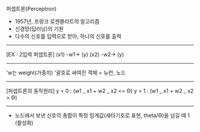 퍼셉트론(Perceptron)

- 1957년, 프랑크 로젠블라트의 알고리즘
- 신경망(딥러닝)의 기원
- 다수의 신호를 입력으로 받아, 하나의 신호를 출력

---

[EX : 2입력 퍼셉트론]
(x1) -w1-> (y)
(x2) -w2-> (y)

---

'w는 weight(가중치)
'괄호로 싸여진 객체 = 뉴런, 노드

---

[퍼셉트론의 동작원리]
y = 0 : (w1 _ x1 + w2 _ x2 <= Θ)
y = 1 : (w1 _ x1 + w2 _ x2 > Θ)

---

- 노드에서 보낸 신호의 총합이 특정 임계값(세타기호로 표현, theta/Θ)을 넘길 때 1 (활성화)
